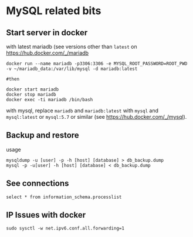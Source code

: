 # MySQL related bits

## Start server in docker

with latest mariadb (see versions other than `latest` on https://hub.docker.com/_/mariadb

```
docker run --name mariadb -p3306:3306 -e MYSQL_ROOT_PASSWORD=ROOT_PWD -v ~/mariadb_data:/var/lib/mysql -d mariadb:latest

#then 

docker start mariadb
docker stop mariadb
docker exec -ti mariadb /bin/bash
```

with mysql, replace `mariadb` and `mariadb:latest` with `mysql` and `mysql:latest` or `mysql:5.7` or similar (see https://hub.docker.com/_/mysql).

## Backup and restore

usage
```
mysqldump -u [user] -p -h [host] [database] > db_backup.dump
mysql -p -u[user] -h [host] [database] < db_backup.dump
```

## See connections

```
select * from information_schema.processlist
```

## IP Issues with docker

```
sudo sysctl -w net.ipv6.conf.all.forwarding=1
```

